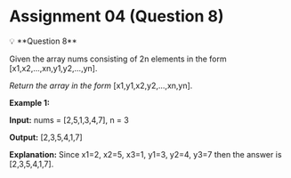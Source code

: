 # Assignment 04 (Question 8)

<aside>
💡 **Question 8**

Given the array nums consisting of 2n elements in the form [x1,x2,...,xn,y1,y2,...,yn].

_Return the array in the form_ [x1,y1,x2,y2,...,xn,yn].

**Example 1:**

**Input:** nums = [2,5,1,3,4,7], n = 3

**Output:** [2,3,5,4,1,7]

**Explanation:** Since x1=2, x2=5, x3=1, y1=3, y2=4, y3=7 then the answer is [2,3,5,4,1,7].

</aside>
